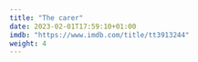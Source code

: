 ```yaml
---
title: "The carer"
date: 2023-02-01T17:59:10+01:00
imdb: "https://www.imdb.com/title/tt3913244"
weight: 4
---
```


